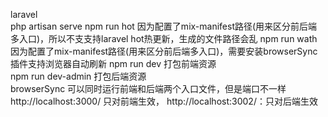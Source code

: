 laravel<br/>
php artisan serve
npm run hot 因为配置了mix-manifest路径(用来区分前后端多入口)，所以不支支持laravel hot热更新，生成的文件路径会乱
npm run wath 因为配置了mix-manifest路径(用来区分前后端多入口)，需要安装browserSync插件支持浏览器自动刷新
npm run dev 打包前端资源   
npm run dev-admin 打包后端资源  
browserSync 可以同时运行前端和后端两个入口文件，但是端口不一样 http://localhost:3000/ 只对前端生效，  http://localhost:3002/：只对后端生效